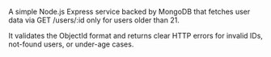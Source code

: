 A simple Node.js Express service backed by MongoDB that fetches user data via GET /users/:id only for users older than 21.

It validates the ObjectId format and returns clear HTTP errors for invalid IDs, not-found users, or under-age cases.
